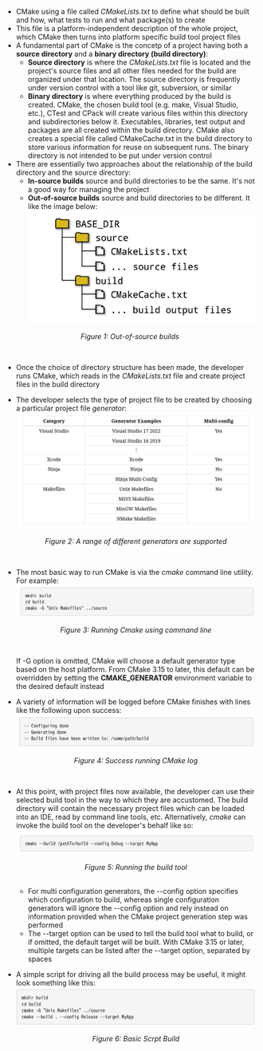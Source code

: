 - CMake using a file called _CMakeLists.txt_ to define what should be built and how, what tests to run and what package(s) to create
- This file is a platform-independent description of the whole project, which CMake then turns into platform specific build tool project files
- A fundamental part of CMake is the concetp of a project having both a **source directory** and a **binary directory (build directory)**:
  - **Source directory** is where the _CMakeLists.txt_ file is located and the project's source files and all other files needed for the build are organized under that location. The source directory is frequently under version control with a tool like git, subversion, or similar
  - **Binary directory** is where everything produced by the build is created. CMake, the chosen build tool (e.g. make, Visual Studio, etc.), CTest and CPack will create various files within this directory and subdirectories below it. Executables, libraries, test output and packages are all created within the build directory. CMake also creates a special file called CMakeCache.txt in the build directory to store various information for reuse on subsequent runs. The binary directory is not intended to be put under version control
- There are essentially two approaches about the relationship of the build directory and the source directory:
  - **In-source builds** source and build directories to be the same. It's not a good way for managing the project
  - **Out-of-source builds** source and build directories to be different. It like the image below:
![Out-of-source builds](./images/Out-of-source_Builds.png)
<p align="center"><i>Figure 1: Out-of-source builds</i></p>
<br>

- Once the choice of directory structure has been made, the developer runs CMake, which reads in the _CMakeLists.txt_ file and create project files in the build directory
- The developer selects the type of project file to be created by choosing a particular project file _generator_:
  ![Supported Generators](./images/A_range_of_different_generators_are_supported.png)
  <p align="center"><i>Figure 2: A range of different generators are supported</i></p>
  <br>
- The most basic way to run CMake is via the _cmake_ command line utility. For example:
  ![Running Cmake using CMD](./images/RunningCmake.png)
  <p align="center"><i>Figure 3: Running Cmake using command line</i></p>
  <br>

  If -G option is omitted, CMake will choose a default generator type based on the host platform. From CMake 3.15 to later, this default can be overridden by setting the **CMAKE_GENERATOR** environment variable to the desired default instead
- A variety of information will be logged before CMake finishes with lines like the following upon success:
  ![Success running CMake log](./images/Success_Running_Cmake_Log.png)
  <p align="center"><i>Figure 4: Success running CMake log</i></p>
  <br> 
- At this point, with project files now available, the developer can use their selected build tool in the way to which they are accustomed. The build directory will contain the necessary project files which can be loaded into an IDE, read by command line tools, etc. Alternatively, _cmake_ can invoke the build tool on the developer's behalf like so:
  ![Running the build tool](./images/RunningTheBuildTool.png)
  <p align="center"><i>Figure 5: Running the build tool</i></p>
  <br>

  - For multi configuration generators, the --config option specifies which configuration to build, whereas single configuration generators will ignore the --config option and rely instead on information provided when the CMake project generation step was performed
  - The --target option can be used to tell the build tool what to build, or if omitted, the default target will be built. With CMake 3.15 or later, multiple targets can be listed after the --target option, separated by spaces
- A simple script for driving all the build process may be useful, it might look something like this:
  ![Basic script build](./images/BasicScriptBuild.png)
  <p align="center"><i>Figure 6: Basic Scrpt Build</i></p>
  <br>
